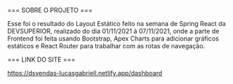 === SOBRE O PROJETO ===

Esse foi o resultado do Layout Estático feito na semana de Spring React da DEVSUPERIOR, realizado do dia 01/11/2021 à 07/11/2021, onde a parte de Frontend foi feita usando Bootstrap, Apex Charts para adicionar gráficos estáticos e React Router para trabalhar com as rotas de navegação.

=== LINK DO SITE ===

https://dsvendas-lucasgabriell.netlify.app/dashboard



